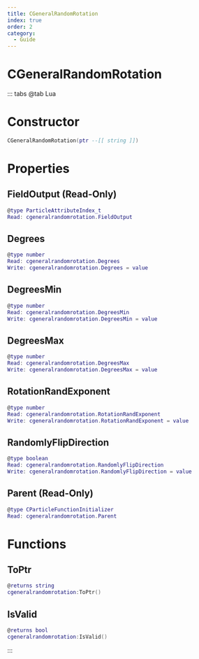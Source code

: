 ```yaml
---
title: CGeneralRandomRotation
index: true
order: 2
category:
  - Guide
---
```


# CGeneralRandomRotation

::: tabs
@tab Lua
# Constructor
```lua
CGeneralRandomRotation(ptr --[[ string ]])
```
# Properties
## FieldOutput (Read-Only)
```lua
@type ParticleAttributeIndex_t
Read: cgeneralrandomrotation.FieldOutput
```
## Degrees 
```lua
@type number
Read: cgeneralrandomrotation.Degrees
Write: cgeneralrandomrotation.Degrees = value
```
## DegreesMin 
```lua
@type number
Read: cgeneralrandomrotation.DegreesMin
Write: cgeneralrandomrotation.DegreesMin = value
```
## DegreesMax 
```lua
@type number
Read: cgeneralrandomrotation.DegreesMax
Write: cgeneralrandomrotation.DegreesMax = value
```
## RotationRandExponent 
```lua
@type number
Read: cgeneralrandomrotation.RotationRandExponent
Write: cgeneralrandomrotation.RotationRandExponent = value
```
## RandomlyFlipDirection 
```lua
@type boolean
Read: cgeneralrandomrotation.RandomlyFlipDirection
Write: cgeneralrandomrotation.RandomlyFlipDirection = value
```
## Parent (Read-Only)
```lua
@type CParticleFunctionInitializer
Read: cgeneralrandomrotation.Parent
```
# Functions
## ToPtr
```lua
@returns string
cgeneralrandomrotation:ToPtr()
```
## IsValid
```lua
@returns bool
cgeneralrandomrotation:IsValid()
```

:::